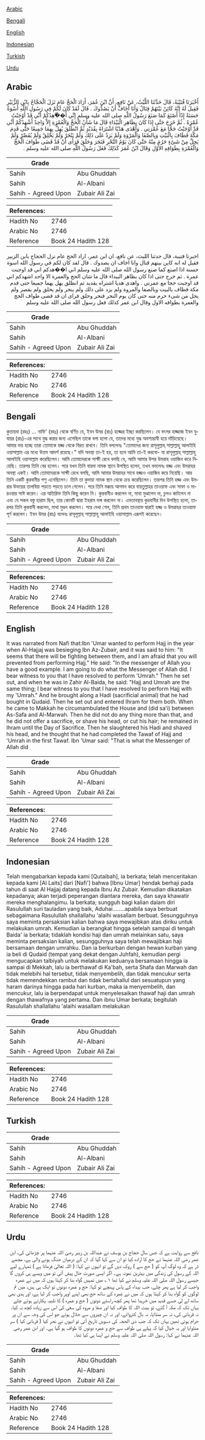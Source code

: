 [Arabic](#arabic)

[Bengali](#bengali)

[English](#english)

[Indonesian](#indonesian)

[Turkish](#turkish)

[Urdu](#urdu)

## Arabic


<div dir="rtl" lang="ar" style={{fontSize:'larger',backgroundColor:'#f8f9fa',padding:20}}>
أَخْبَرَنَا قُتَيْبَةُ، قَالَ حَدَّثَنَا اللَّيْثُ، عَنْ نَافِعٍ، أَنَّ ابْنَ عُمَرَ، أَرَادَ الْحَجَّ عَامَ نَزَلَ الْحَجَّاجُ بِابْنِ الزُّبَيْرِ فَقِيلَ لَهُ إِنَّهُ كَائِنٌ بَيْنَهُمْ قِتَالٌ وَأَنَا أَخَافُ أَنْ يَصُدُّوكَ ‏.‏ قَالَ لَقَدْ كَانَ لَكُمْ فِي رَسُولِ اللَّهِ أُسْوَةٌ حَسَنَةٌ إِذًا أَصْنَعَ كَمَا صَنَعَ رَسُولُ اللَّهِ صلى الله عليه وسلم إِنِّي أُ��ْهِدُكُمْ أَنِّي قَدْ أَوْجَبْتُ عُمْرَةً ‏.‏ ثُمَّ خَرَجَ حَتَّى إِذَا كَانَ بِظَاهِرِ الْبَيْدَاءِ قَالَ مَا شَأْنُ الْحَجِّ وَالْعُمْرَةِ إِلاَّ وَاحِدٌ أُشْهِدُكُمْ أَنِّي قَدْ أَوْجَبْتُ حَجًّا مَعَ عُمْرَتِي ‏.‏ وَأَهْدَى هَدْيًا اشْتَرَاهُ بِقُدَيْدٍ ثُمَّ انْطَلَقَ يُهِلُّ بِهِمَا جَمِيعًا حَتَّى قَدِمَ مَكَّةَ فَطَافَ بِالْبَيْتِ وَبِالصَّفَا وَالْمَرْوَةِ وَلَمْ يَزِدْ عَلَى ذَلِكَ وَلَمْ يَنْحَرْ وَلَمْ يَحْلِقْ وَلَمْ يُقَصِّرْ وَلَمْ يَحِلَّ مِنْ شَىْءٍ حَرُمَ مِنْهُ حَتَّى كَانَ يَوْمُ النَّحْرِ فَنَحَرَ وَحَلَقَ فَرَأَى أَنْ قَدْ قَضَى طَوَافَ الْحَجِّ وَالْعُمْرَةِ بِطَوَافِهِ الأَوَّلِ وَقَالَ ابْنُ عُمَرَ كَذَلِكَ فَعَلَ رَسُولُ اللَّهِ صلى الله عليه وسلم ‏.‏
</div>
<div style={{backgroundColor:'#f8f9fa',padding:20, marginBottom: 10}}><table> <thead> <tr> <th>Grade</th> <th></th> </tr> </thead> <tbody> <tr><td>Sahih</td><td>Abu Ghuddah</td></tr><tr><td>Sahih</td><td>Al-Albani</td></tr><tr><td>Sahih - Agreed Upon</td><td>Zubair Ali Zai</td></tr></tbody></table><table> <thead> <tr> <th>References:</th> <th></th> </tr> </thead> <tbody><tr><td>Hadith No</td><td>2746</td></tr><tr><td>Arabic No</td><td>2746</td></tr><tr><td>Reference</td><td>Book 24 Hadith 128</td></tr></tbody></table></div>


<div dir="rtl" lang="ar" style={{fontSize:'larger',backgroundColor:'#f8f9fa',padding:20}}>
اخبرنا قتيبة، قال حدثنا الليث، عن نافع، ان ابن عمر، اراد الحج عام نزل الحجاج بابن الزبير فقيل له انه كاين بينهم قتال وانا اخاف ان يصدوك . قال لقد كان لكم في رسول الله اسوة حسنة اذا اصنع كما صنع رسول الله صلى الله عليه وسلم اني ا��هدكم اني قد اوجبت عمرة . ثم خرج حتى اذا كان بظاهر البيداء قال ما شان الحج والعمرة الا واحد اشهدكم اني قد اوجبت حجا مع عمرتي . واهدى هديا اشتراه بقديد ثم انطلق يهل بهما جميعا حتى قدم مكة فطاف بالبيت وبالصفا والمروة ولم يزد على ذلك ولم ينحر ولم يحلق ولم يقصر ولم يحل من شىء حرم منه حتى كان يوم النحر فنحر وحلق فراى ان قد قضى طواف الحج والعمرة بطوافه الاول وقال ابن عمر كذلك فعل رسول الله صلى الله عليه وسلم
</div>
<div style={{backgroundColor:'#f8f9fa',padding:20, marginBottom: 10}}><table> <thead> <tr> <th>Grade</th> <th></th> </tr> </thead> <tbody> <tr><td>Sahih</td><td>Abu Ghuddah</td></tr><tr><td>Sahih</td><td>Al-Albani</td></tr><tr><td>Sahih - Agreed Upon</td><td>Zubair Ali Zai</td></tr></tbody></table><table> <thead> <tr> <th>References:</th> <th></th> </tr> </thead> <tbody><tr><td>Hadith No</td><td>2746</td></tr><tr><td>Arabic No</td><td>2746</td></tr><tr><td>Reference</td><td>Book 24 Hadith 128</td></tr></tbody></table></div>

## Bengali


<div dir="ltr" lang="bn" style={{fontSize:'larger',backgroundColor:'#f8f9fa',padding:20}}>
কুতায়বা (রহঃ) ... নাফি' (রহঃ) থেকে বর্ণিত যে, ইবন উমর (রাঃ) হজ্জের ইচ্ছা করছিলেন। যে বৎসর হাজ্জাজ ইবন যুবায়র (রাঃ)-এর সাথে যুদ্ধ করার জন্য এসেছিল তাকে বলা হলো যে, তাদের মধ্যে যুদ্ধ অবশ্যম্ভাবী হয়ে দাঁড়িয়েছে। আমার ভয় হচ্ছে তারা তোমাকে হজ্জ থেকে বিরত রাখবে। তিনি বললেনঃ "তোমাদের জন্য রাসূলুল্লাহ্ সাল্লাল্লাহু আলাইহি ওয়াসাল্লাম এর মধ্যে উত্তম আদর্শ রয়েছে।" যদি অবস্থা তা-ই হয়, তা হলে আমি তা-ই করবো- যা রাসূলুল্লাহ্ সাল্লাল্লাহু আলাইহি ওয়াসাল্লাম করেছিলেন। আমি তোমাদেরকে সাক্ষী রেখে বলছি যে, আমি আমার উপর উমরাহ ওয়াজিব করে নিয়েছি। তারপর তিনি বের হলেন। পরে যখন তিনি বায়দা নামক স্থানে উপস্থিত হলেন, তখন বললেনঃ হজ্জ এবং উমরাহর অবস্থা একই। আমি তোমাদেরকে সাক্ষী রেখে বলছি, আমি আমার উমরাহর সাথে হজ্জও ওয়াজিব করে নিয়েছি। আর তিনি একটি কুরবানীর পশু এনেছিলেন। তিনি তা কুদায়া নামক স্থান থেকে ক্রয় করেছিলেন। তারপর তিনি হজ্জ এবং উমরার উভয়ের তালবিয়া পড়তে পড়তে চলে গেলেন। পরে তিনি মক্কায় আগমন করে বায়তুল্লাহর তাওয়াফ এবং সাফা ও মারওয়ার সাঈ করেন। এর অতিরিক্ত তিনি কিছু করেন নি। কুরবানীও করলেন না, মাথা মুণ্ডালেন না, চুলও কাটলেন না এবং যে সকল বস্তু হারাম ছিল, তার কোনটি দ্বারা ইহরাম ভঙ্গ করলেন না। এমতাবস্থায় কুরবানীর দিন উপস্থিত হলো, তারপর তিনি কুরবানী করলেন, মাথা মুণ্ডন করলেন। পরে দেখা গেল, তিনি প্রথম তাওয়াফ দ্বারাই হজ্জ ও উমরাহর তাওয়াফ পূর্ণ করলেন। ইবন উমর (রাঃ) বলেনঃ রাসূলুল্লাহ্ সাল্লাল্লাহু আলাইহি ওয়াসাল্লাম এরূপই করেছেন।
</div>
<div style={{backgroundColor:'#f8f9fa',padding:20, marginBottom: 10}}><table> <thead> <tr> <th>Grade</th> <th></th> </tr> </thead> <tbody> <tr><td>Sahih</td><td>Abu Ghuddah</td></tr><tr><td>Sahih</td><td>Al-Albani</td></tr><tr><td>Sahih - Agreed Upon</td><td>Zubair Ali Zai</td></tr></tbody></table><table> <thead> <tr> <th>References:</th> <th></th> </tr> </thead> <tbody><tr><td>Hadith No</td><td>2746</td></tr><tr><td>Arabic No</td><td>2746</td></tr><tr><td>Reference</td><td>Book 24 Hadith 128</td></tr></tbody></table></div>

## English


<div dir="ltr" lang="en" style={{fontSize:'larger',backgroundColor:'#f8f9fa',padding:20}}>
It was narrated from Nafi that:Ibn 'Umar wanted to perform Hajj in the year when Al-Hajjaj was besieging Ibn Az-Zubair, and it was said to him: "It seems that there will be fighting between them, and I am afraid that you will prevented from performing Hajj." He said: "In the messenger of Allah you have a good example. I am going to do what the Messenger of Allah did. I bear witness to you that I have resolved to perform 'Umrah." Then he set out, and when he was in Zahir Al-Baida, he said: "Hajj and Umrah are the same thing; I bear witness to you that I have resolved to perform Hajj with my 'Umrah." And he brought along a Hadi (sacrificial animal) that he had bought in Qudaid. Then he set out and entered Ihram for them both. When he came to Makkah he circumambulated the House and (did sa'i) between As-Safa and Al-Marwah. Then he did not do any thing more than that, and he did not offer a sacrifice, or shave his head, or cut his hair; he remained in Ihram until the Day of Sacrifice. Then he slaughtered his Hadi and shaved his head, and he thought that he had completed the Tawaf of Hajj and 'Umrah in the first Tawaf. Ibn 'Umar said: "That is what the Messenger of Allah did
</div>
<div style={{backgroundColor:'#f8f9fa',padding:20, marginBottom: 10}}><table> <thead> <tr> <th>Grade</th> <th></th> </tr> </thead> <tbody> <tr><td>Sahih</td><td>Abu Ghuddah</td></tr><tr><td>Sahih</td><td>Al-Albani</td></tr><tr><td>Sahih - Agreed Upon</td><td>Zubair Ali Zai</td></tr></tbody></table><table> <thead> <tr> <th>References:</th> <th></th> </tr> </thead> <tbody><tr><td>Hadith No</td><td>2746</td></tr><tr><td>Arabic No</td><td>2746</td></tr><tr><td>Reference</td><td>Book 24 Hadith 128</td></tr></tbody></table></div>

## Indonesian


<div dir="ltr" lang="id" style={{fontSize:'larger',backgroundColor:'#f8f9fa',padding:20}}>
Telah mengabarkan kepada kami [Qutaibah], ia berkata; telah menceritakan kepada kami [Al Laits] dari [Nafi'] bahwa [Ibnu Umar] hendak berhaji pada tahun di saat Al Hajjaj datang kepada Ibnu Az Zubair. Kemudian dikatakan kepadanya; akan terjadi peperangan diantara mereka, dan saya khawatir mereka menghalangimu. Ia berkata; sungguh bagi kalian dalam diri Rasulullah suri tauladan yang baik, Aduhai……..apabila saya berbuat sebagaimana Rasulullah shallallahu 'alaihi wasallam berbuat. Sesungguhnya saya meminta persaksian kalian bahwa saya mewajibkan atas diriku untuk melakukan umrah. Kemudian ia berangkat hingga setelah sampai di tengah Baida' ia berkata; tidaklah kondisi haji dan umrah melainkan satu, saya meminta persaksian kalian, sesungguhnya saya telah mewajibkan haji bersamaan dengan umrahku. Dan ia berkurban dengan hewan kurban yang ia beli di Qudaid (tempat yang dekat dengan Juhfah), kemudian pergi mengucapkan talbiyah untuk melakukan keduanya bersamaan hingga ia sampai di Mekkah, lalu ia berthawaf di Ka'bah, serta Shafa dan Marwah dan tidak melebihi hal tersebut, tidak menyembelih, dan tidak mencukur serta tidak memendekkan rambut dan tidak bertahallul dari sesuatupun yang haram darinya hingga pada hari kurban, maka ia menyembelih, dan mencukur, lalu ia berpendapat untuk menyelesaikan thawaf haji dan umrah dengan thawafnya yang pertama. Dan ibnu Umar berkata; begitulah Rasulullah shallallahu 'alaihi wasallam melakukan
</div>
<div style={{backgroundColor:'#f8f9fa',padding:20, marginBottom: 10}}><table> <thead> <tr> <th>Grade</th> <th></th> </tr> </thead> <tbody> <tr><td>Sahih</td><td>Abu Ghuddah</td></tr><tr><td>Sahih</td><td>Al-Albani</td></tr><tr><td>Sahih - Agreed Upon</td><td>Zubair Ali Zai</td></tr></tbody></table><table> <thead> <tr> <th>References:</th> <th></th> </tr> </thead> <tbody><tr><td>Hadith No</td><td>2746</td></tr><tr><td>Arabic No</td><td>2746</td></tr><tr><td>Reference</td><td>Book 24 Hadith 128</td></tr></tbody></table></div>

## Turkish


<div dir="ltr" lang="tr" style={{fontSize:'larger',backgroundColor:'#f8f9fa',padding:20}}>

</div>
<div style={{backgroundColor:'#f8f9fa',padding:20, marginBottom: 10}}><table> <thead> <tr> <th>Grade</th> <th></th> </tr> </thead> <tbody> <tr><td>Sahih</td><td>Abu Ghuddah</td></tr><tr><td>Sahih</td><td>Al-Albani</td></tr><tr><td>Sahih - Agreed Upon</td><td>Zubair Ali Zai</td></tr></tbody></table><table> <thead> <tr> <th>References:</th> <th></th> </tr> </thead> <tbody><tr><td>Hadith No</td><td>2746</td></tr><tr><td>Arabic No</td><td>2746</td></tr><tr><td>Reference</td><td>Book 24 Hadith 128</td></tr></tbody></table></div>

## Urdu


<div dir="rtl" lang="ur" style={{fontSize:'larger',backgroundColor:'#f8f9fa',padding:20}}>
نافع سے روایت ہے کہ جس سال حجاج بن یوسف نے عبداللہ بن زبیر رضی اللہ عنہما پر چڑھائی کی، ابن عمر رضی اللہ عنہما نے حج کا ارادہ کیا تو ان سے کہا گیا کہ ان کے درمیان جنگ ہونے والی ہے، مجھے ڈر ہے کہ وہ لوگ آپ کو ( حج سے ) روک دیں گے تو انہوں نے کہا: ( اللہ تعالیٰ فرماتا ہے ) تمہارے لیے اللہ کے رسول کی زندگی میں بہترین نمونہ ہے۔ اگر ایسی صورت حال پیش آئی تو میں ویسے ہی کروں گا جیسے رسول اللہ صلی اللہ علیہ وسلم نے کیا تھا ۱؎ میں تمہیں گواہ بنا کر کہتا ہوں کہ میں نے عمرہ واجب کر لیا ہے پھر چلے، جب بیداء کے پاس پہنچے تو کہا: حج و عمرہ دونوں تو ایک ہی ہیں، میں تم لوگوں کو گواہ بنا کر کہتا ہوں کہ میں نے عمرہ کے ساتھ حج بھی اپنے اوپر واجب کر لیا ہے، اور ہدی بھی ساتھ لے لی جسے قدید میں خریدا تھا پھر کچھ راستے دونوں ( حج و عمرہ ) کا تلبیہ پکارتے ہوئے چلے یہاں تک کہ مکہ آ گئے، تو بیت اللہ کا طواف کیا اور صفا و مروہ کی سعی کی اس سے زیادہ کچھ نہ کیا، نہ قربانی کی، نہ سر منڈایا، نہ بال کتروائے، اور نہ ان چیزوں سے حلال ہوئے جو اس کی وجہ سے ان پر حرام ہوئی تھیں یہاں تک کہ جب ذی الحجہ کی دسویں تاریخ آئی تو انہوں نے نحر کیا ( قربانی کیا ) سر منڈوایا اور یہ خیال کیا کہ پہلے ہی طواف سے حج و عمرہ دونوں کا طواف ہو گیا ہے۔ اور ابن عمر رضی اللہ عنہما نے کہا: رسول اللہ صلی اللہ علیہ وسلم نے ایسا ہی کیا تھا۔
</div>
<div style={{backgroundColor:'#f8f9fa',padding:20, marginBottom: 10}}><table> <thead> <tr> <th>Grade</th> <th></th> </tr> </thead> <tbody> <tr><td>Sahih</td><td>Abu Ghuddah</td></tr><tr><td>Sahih</td><td>Al-Albani</td></tr><tr><td>Sahih - Agreed Upon</td><td>Zubair Ali Zai</td></tr></tbody></table><table> <thead> <tr> <th>References:</th> <th></th> </tr> </thead> <tbody><tr><td>Hadith No</td><td>2746</td></tr><tr><td>Arabic No</td><td>2746</td></tr><tr><td>Reference</td><td>Book 24 Hadith 128</td></tr></tbody></table></div>